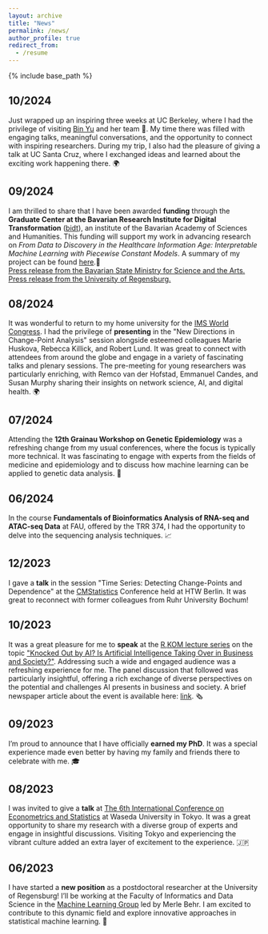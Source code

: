 ```yaml
---
layout: archive
title: "News"
permalink: /news/
author_profile: true
redirect_from:
  - /resume
---
```


{% include base_path %}

10/2024
-
Just wrapped up an inspiring three weeks at UC Berkeley, where I had the privilege of visiting [Bin Yu](https://binyu.stat.berkeley.edu) and her team 🌟. My time there was filled with engaging talks, meaningful conversations, and the opportunity to connect with inspiring researchers. During my trip, I also had the pleasure of giving a talk at UC Santa Cruz, where I exchanged ideas and learned about the exciting work happening there. 🌍

09/2024
-
I am thrilled to share that I have been awarded **funding** through the **Graduate Center at the Bavarian Research Institute for Digital Transformation** ([bidt](https://www.bidt.digital)), an institute of the Bavarian Academy of Sciences and Humanities. This funding will support my work in advancing research on *From Data to Discovery in the Healthcare Information Age: Interpretable Machine Learning with Piecewise Constant Models*. A summary of my project can be found [here](https://www.bidt.digital/person/kata-vuk/).🌟  
[Press release from the Bavarian State Ministry for Science and the Arts.](https://www.stmwk.bayern.de/pressemitteilung/12824/nr-73-vom-17-09-2024.html)  
[Press release from the University of Regensburg.](https://www.uni-regensburg.de/newsroom/presse/mitteilungen/index.html?tx_news_pi1%5Baction%5D=detail&tx_news_pi1%5Bcontroller%5D=News&tx_news_pi1%5BhideDate%5D=0&tx_news_pi1%5Bnews%5D=22553&tx_news_pi1%5BsimpleList%5D=1&cHash=852d48e57323d65d064cec04fcc8c0ba)

08/2024
-
It was wonderful to return to my home university for the [IMS World Congress](https://www.bernoulli-ims-worldcongress2024.org). I had the privilege of **presenting** in the "New Directions in Change-Point Analysis" session alongside esteemed colleagues Marie Huskova, Rebecca Killick, and Robert Lund. It was great to connect with attendees from around the globe and engage in a variety of fascinating talks and plenary sessions. The pre-meeting for young researchers was particularly enriching, with Remco van der Hofstad, Emmanuel Candes, and Susan Murphy sharing their insights on network science, AI, and digital health. 🌍

07/2024
-
Attending the **12th Grainau Workshop on Genetic Epidemiology** was a refreshing change from my usual conferences, where the focus is typically more technical. It was fascinating to engage with experts from the fields of medicine and epidemiology and to discuss how machine learning can be applied to genetic data analysis. 🧬 

06/2024
-
In the course **Fundamentals of Bioinformatics Analysis of RNA-seq and ATAC-seq Data** at FAU, offered by the TRR 374, I had the opportunity to delve into the sequencing analysis techniques. 📈 

12/2023
-
I gave a **talk** in the session "Time Series: Detecting Change-Points and Dependence" at the [CMStatistics](https://www.cmstatistics.org/CMStatistics2023/programme.php) Conference held at HTW Berlin. It was great to reconnect with former colleagues from Ruhr University Bochum! 

10/2023
-
It was a great pleasure for me to **speak** at the [R,KOM lecture series](https://www.r-kom.de/digit-r) on the topic ["Knocked Out by AI? Is Artificial Intelligence Taking Over in Business and Society?"](https://www.r-kom.de/w/-digit-r_13). Addressing such a wide and engaged audience was a refreshing experience for me. The panel discussion that followed was particularly insightful, offering a rich exchange of diverse perspectives on the potential and challenges AI presents in business and society. A brief newspaper article about the event is available here: [link](https://www.mittelbayerische.de/nachrichten/wirtschaft/ki-kommt-einer-industriellen-revolution-gleich-14596125). 🗞️

09/2023
-
I’m proud to announce that I have officially **earned my PhD**. It was a special experience made even better by having my family and friends there to celebrate with me. 🎓 

08/2023
-
I was invited to give a **talk** at [The 6th International Conference on Econometrics and Statistics](https://www.cmstatistics.org/EcoSta2023/) at Waseda University in Tokyo. It was a great opportunity to share my research with a diverse group of experts and engage in insightful discussions. Visiting Tokyo and experiencing the vibrant culture added an extra layer of excitement to the experience. 🇯🇵 

06/2023 
-
I have started a **new position** as a postdoctoral researcher at the University of Regensburg! I’ll be working at the Faculty of Informatics and Data Science in the [Machine Learning Group](https://www.uni-regensburg.de/informatik-data-science/maschinelles-lernen-behr/startseite/index.html) led by Merle Behr. I am excited to contribute to this dynamic field and explore innovative approaches in statistical machine learning. 🚀

 

